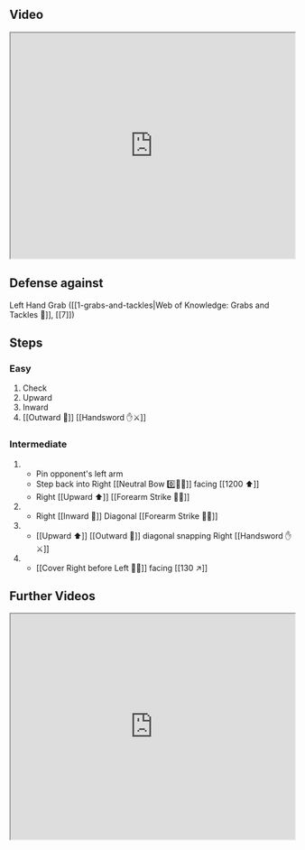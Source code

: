 ## Video

<iframe src="https://www.youtube.com/embed/bLa7kUt56w8" width="100%" height="400"></iframe>

## Defense against

Left Hand Grab ([[1-grabs-and-tackles|Web of Knowledge: Grabs and Tackles 🤝]], [[7]])
## Steps

### Easy

1. Check
2. Upward
3. Inward
4. [[Outward 🔼]] [[Handsword ✋⚔️]]

### Intermediate

1. - Pin opponent's left arm
   - Step back into Right [[Neutral Bow 0️⃣🧍‍♂️]] facing [[1200 ⬆️]]
   - Right [[Upward ⬆️]] [[Forearm Strike 💪💥]]
2. - Right [[Inward 🔽]] Diagonal [[Forearm Strike 💪💥]]
3. - [[Upward ⬆️]] [[Outward 🔼]] diagonal snapping Right [[Handsword ✋⚔️]]
4. - [[Cover Right before Left 🦶🔄]] facing [[130 ↗️]]

## Further Videos

<iframe src="https://www.youtube.com/embed/IXZ6kr4VHQw?start=123&end=138" width="100%" height="400"></iframe>

